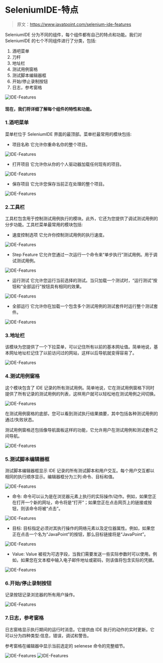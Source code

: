 # SeleniumIDE-特点

> 原文：<https://www.javatpoint.com/selenium-ide-features>

SeleniumIDE 分为不同的组件，每个组件都有自己的特点和功能。我们对 SeleniumIDE 的七个不同组件进行了分类，包括:

1.  酒吧菜单
2.  刀杆
3.  地址栏
4.  测试用例窗格
5.  测试脚本编辑器框
6.  开始/停止录制按钮
7.  日志，参考窗格

![IDE-Features](img/c929cda1e73cb3c0b96c9071462bf880.png)

#### 现在，我们将详细了解每个组件的特性和功能。

### 1.酒吧菜单

菜单栏位于 SeleniumIDE 界面的最顶部。菜单栏最常用的模块包括:

*   项目名称
    它允许你重命名你的整个项目。

![IDE-Features](img/092023fe17933a4c87fb3c73a76b5e43.png)

*   打开项目
    它允许你从你的个人驱动器加载任何现有的项目。

![IDE-Features](img/d65a9db4769e9a20a04f8fc6a5b333d6.png)

*   保存项目
    它允许您保存当前正在处理的整个项目。

![IDE-Features](img/3b21f9d1f83f6e6d0b32a7dbc2d935f5.png)

### 2.工具栏

工具栏包含用于控制测试用例执行的模块。此外，它还为您提供了调试测试用例的分步功能。工具栏菜单最常用的模块包括:

*   速度控制选项
    它允许你控制测试用例的执行速度。

![IDE-Features](img/d8a74ac782a2749bb49c7a8db1e01b93.png)

*   Step Feature
    它允许您通过一次运行一个命令来“单步执行”测试用例。用于调试测试用例。

![IDE-Features](img/fc1ca36dde189b82da4ea7c5dfaf839d.png)

*   运行测试
    它允许您运行当前选择的测试。当只加载一个测试时，“运行测试”按钮和“全部运行”按钮具有相同的效果。

![IDE-Features](img/738e204a8afbc1470cccaee74ceb95f1.png)

*   全部运行
    它允许你在加载一个包含多个测试用例的测试套件时运行整个测试套件。

![IDE-Features](img/9c08e68185f5920ab4805ec8e13a8ec4.png)

### 3.地址栏

该模块为您提供了一个下拉菜单，可以记住所有以前的基本网址值。简单地说，基本网址地址栏记住了以前访问过的网站，这样以后导航就变得容易了。

![IDE-Features](img/45451c026c4f91da4a67d96ff511e23b.png)

### 4.测试用例窗格

这个模块包含了 IDE 记录的所有测试用例。简单地说，它在测试用例窗格下同时提供了所有记录的测试用例的列表，这样用户就可以轻松地在测试用例之间切换。

![IDE-Features](img/91f1a0ad219a03fed661a20c2c4cbf86.png)

在测试用例窗格的底部，您可以看到测试执行结果摘要，其中包括各种测试用例的通过/失败状态。

测试用例窗格还包括像导航面板这样的功能，它允许用户在测试用例和测试套件之间导航。

![IDE-Features](img/7ca1d3bd623eb0b09568bccc090d8d39.png)

### 5.测试脚本编辑器框

测试脚本编辑器框显示 IDE 记录的所有测试脚本和用户交互。每个用户交互都以相同的执行顺序显示。编辑器框分为三列:命令、目标和值。

![IDE-Features](img/cafc1fedc25f18c08c10eee9d25f2b76.png)

*   命令:
    命令可以认为是在浏览器元素上执行的实际操作/动作。例如，如果您正在打开一个新的网址，命令将是“打开”；如果您正在点击网页上的链接或按钮，则该命令将被“点击”。

![IDE-Features](img/f912c59bf851704afe93311c17f5edef.png)

*   目标:
    目标指定必须对其执行操作的网络元素以及定位器属性。例如，如果您正在点击一个名为“JavaPoint”的按钮，那么目标链接将是“JavaPoint”。

![IDE-Features](img/1d605ea3267762a30e89188c561987a0.png)

*   Value:
    Value 被视为可选字段，当我们需要发送一些实际参数时可以使用。例如，如果您在文本框中输入电子邮件地址或密码，则该值将包含实际的凭据。

![IDE-Features](img/10a94b6fc76e79ff320aecc497e2f150.png)

### 6.开始/停止录制按钮

记录按钮记录浏览器的所有用户操作。

![IDE-Features](img/07ee0fd8a409c7d5d90fc3c919386a08.png)

### 7.日志，参考窗格

日志窗格显示执行期间的运行时消息。它提供由 IDE 执行的动作的实时更新。它可以分为四种类型:信息，错误，调试和警告。

参考窗格在编辑器中显示当前选定的 selenese 命令的完整细节。

![IDE-Features](img/96f76d129805e2e4a3157deb9c4b3131.png)
![IDE-Features](img/0c5a664eb9b514f0dd6746a3ec545c1b.png)